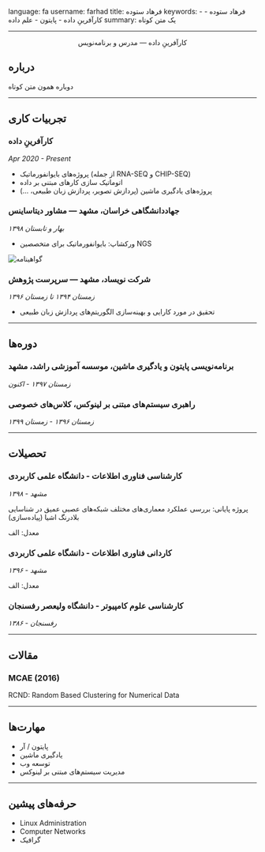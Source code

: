 
language: fa
username: farhad
title: فرهاد ستوده
keywords:
    - فرهاد ستوده
    - کارآفرینِ داده
    - پایتون
    - علم داده
summary: 
یک متن کوتاه

---
<p align=center>
کارآفرینِ داده — مدرس و برنامه‌نویس
</p>

## درباره
دوباره همون متن کوتاه


---
## تجربیات کاری

### کارآفرینِ داده
*Apr 2020 - Present*

- پروژه‌های بایوانفورماتیک (از جمله RNA-SEQ و CHIP-SEQ)
- اتوماتیک سازی کارهای مبتنی بر داده
- پروژه‌های یادگیری ماشین (پردازش تصویر، پردازش زبان طبیعی، ...)


### جهاددانشگاهی خراسان، مشهد — مشاور دیتاساینس

*بهار و تابستان ۱۳۹۸*

- ورکشاپ: بایوانفورماتیک برای متخصصین NGS

![گواهینامه](farhad/acecr.jpg)

### شرکت نویساد، مشهد — سرپرست پژوهش

*زمستان ۱۳۹۴ تا زمستان ۱۳۹۶*

- تحقیق در مورد کارایی و بهینه‌سازی الگوریتم‌های پردازش زبان طبیعی

---
## دوره‌ها
### برنامه‌نویسی پایتون و یادگیری ماشین، موسسه آموزشی راشد، مشهد

*زمستان ۱۳۹۷ - اکنون*

### راهبری سیستم‌های مبتنی بر لینوکس، کلاس‌های خصوصی

*زمستان ۱۳۹۶ - زمستان ۱۳۹۹*

---
## تحصیلات
### کارشناسی فناوری اطلاعات - دانشگاه علمی کاربردی

*مشهد - ۱۳۹۸*

پروژه پایانی: بررسی عملکرد معماری‌های مختلف شبکه‌های عصبی عمیق در شناسایی بلادرنگ اشیا (پیاده‌سازی)

معدل: الف

### کاردانی فناوری اطلاعات - دانشگاه علمی کاربردی
*مشهد - ۱۳۹۶*

معدل: الف
### کارشناسی علوم کامپیوتر - دانشگاه ولیعصر رفسنجان

*رفسنجان - ۱۳۸۶*

---
## مقالات
### MCAE (2016)

RCND: Random Based Clustering for Numerical Data

---
## مهارت‌ها
- پایتون / آر
- یادگیری ماشین
- توسعه وب
- مدیریت سیستم‌های مبتنی بر لینوکس

---
## حرفه‌های پیشین
- Linux Administration
- Computer Networks
- گرافیک
